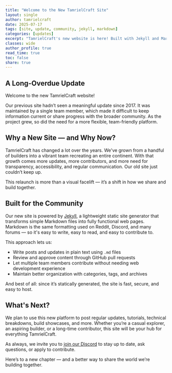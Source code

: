 ```yaml
---
title: "Welcome to the New TamrielCraft Site"
layout: single
author: tamrielcraft
date: 2025-07-17
tags: [site, update, community, jekyll, markdown]
categories: [updates]
excerpt: "TamrielCraft's new website is here! Built with Jekyll and Markdown, it's designed to be easier to update, easier to contribute to, and a much better reflection of the server and its community in 2025."
classes: wide
author_profile: true
read_time: true
toc: false
share: true
---
```


## A Long-Overdue Update

Welcome to the new TamrielCraft website!

Our previous site hadn’t seen a meaningful update since 2017. It was maintained by a single team member, which made it difficult to keep information current or share progress with the broader community. As the project grew, so did the need for a more flexible, team-friendly platform.

## Why a New Site — and Why Now?

TamrielCraft has changed a lot over the years. We've grown from a handful of builders into a vibrant team recreating an entire continent. With that growth comes more updates, more contributors, and more need for transparency, accessibility, and regular communication. Our old site just couldn’t keep up.

This relaunch is more than a visual facelift — it’s a shift in how we share and build together.

## Built for the Community

Our new site is powered by [Jekyll](https://jekyllrb.com/), a lightweight static site generator that transforms simple Markdown files into fully functional web pages. Markdown is the same formatting used on Reddit, Discord, and many forums — so it's easy to write, easy to read, and easy to contribute to.

This approach lets us:

- Write posts and updates in plain text using `.md` files  
- Review and approve content through GitHub pull requests  
- Let multiple team members contribute without needing web development experience  
- Maintain better organization with categories, tags, and archives  

And best of all: since it’s statically generated, the site is fast, secure, and easy to host.

## What's Next?

We plan to use this new platform to post regular updates, tutorials, technical breakdowns, build showcases, and more. Whether you’re a casual explorer, an aspiring builder, or a long-time contributor, this site will be your hub for everything TamrielCraft.

As always, we invite you to [join our Discord](#) to stay up to date, ask questions, or apply to contribute.

Here’s to a new chapter — and a better way to share the world we’re building together.

